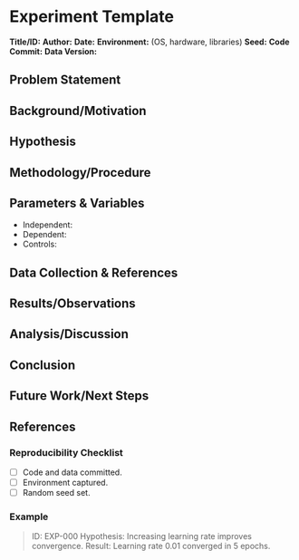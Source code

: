 # Experiment Template

**Title/ID:** 
**Author:** 
**Date:** 
**Environment:** (OS, hardware, libraries)
**Seed:** 
**Code Commit:** 
**Data Version:** 

## Problem Statement

## Background/Motivation

## Hypothesis

## Methodology/Procedure

## Parameters & Variables
- Independent:
- Dependent:
- Controls:

## Data Collection & References

## Results/Observations

## Analysis/Discussion

## Conclusion

## Future Work/Next Steps

## References

### Reproducibility Checklist
- [ ] Code and data committed.
- [ ] Environment captured.
- [ ] Random seed set.

### Example
> ID: EXP-000
> Hypothesis: Increasing learning rate improves convergence.
> Result: Learning rate 0.01 converged in 5 epochs.
